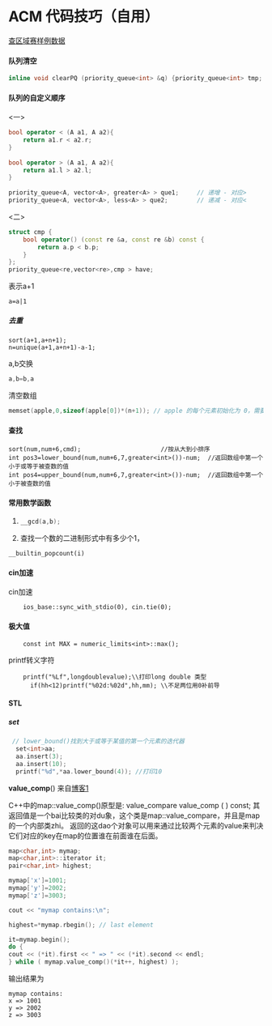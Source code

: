 # ACM 代码技巧（自用）



[查区域赛样例数据](https://blog.csdn.net/iwts_24/article/details/79240987)

#### 队列清空

```c++
inline void clearPQ (priority_queue<int> &q) {priority_queue<int> tmp; swap(tmp, q);}
```

#### 队列的自定义顺序

<一>

```c++
bool operator < (A a1, A a2){
	return a1.r < a2.r;
}
 
bool operator > (A a1, A a2){
	return a1.l > a2.l;
}
 
priority_queue<A, vector<A>, greater<A> > que1;		// 递增 - 对应>
priority_queue<A, vector<A>, less<A> > que2;		// 递减 - 对应<

```

<二>

```c++
struct cmp {
    bool operator() (const re &a, const re &b) const {
        return a.p < b.p;
    }
};
priority_queue<re,vector<re>,cmp > have;
```

表示a+1

```
a=a|1
```

##### 去重

```
sort(a+1,a+n+1);
n=unique(a+1,a+n+1)-a-1;
```

a,b交换

```c++
a,b=b,a
```



清空数组

```c++
memset(apple,0,sizeof(apple[0])*(n+1)); // apple 的每个元素初始化为 0，需要多少清楚多少
```



#### 查找

```
sort(num,num+6,cmd);                      //按从大到小排序
int pos3=lower_bound(num,num+6,7,greater<int>())-num;  //返回数组中第一个小于或等于被查数的值 
int pos4=upper_bound(num,num+6,7,greater<int>())-num;  //返回数组中第一个小于被查数的值 
```



#### 常用数学函数

1. ```c++
   __gcd(a,b);
   ```

   

2. 查找一个数的二进制形式中有多少个1，  

```
__builtin_popcount(i)
```

#### cin加速

cin加速

```
	ios_base::sync_with_stdio(0), cin.tie(0);
```



#### 极大值

```
    const int MAX = numeric_limits<int>::max();

```



printf转义字符

```
    printf("%Lf",longdoublevalue);\\打印long double 类型
      if(hh<12)printf("%02d:%02d",hh,mm); \\不足两位用0补前导

```



#### STL

##### set

```c++
 // lower_bound()找到大于或等于某值的第一个元素的迭代器
  set<int>aa;
  aa.insert(3);
  aa.insert(10);
  printf("%d",*aa.lower_bound(4)); //打印10
```

**value_comp**()    来自[博客1](https://zhidao.baidu.com/question/281009061.html)

C++中的map::value_comp()原型是:
value_compare value_comp ( ) const;
其返回值是一个bai比较类的对du象，这个类是map::value_compare，并且是map的一个内部类zhi。
返回的这dao个对象可以用来通过比较两个元素的value来判决它们对应的key在map的位置谁在前面谁在后面。

```c++
map<char,int> mymap;
map<char,int>::iterator it;
pair<char,int> highest;

mymap['x']=1001;
mymap['y']=2002;
mymap['z']=3003;

cout << "mymap contains:\n";

highest=*mymap.rbegin(); // last element

it=mymap.begin();
do {
cout << (*it).first << " => " << (*it).second << endl;
} while ( mymap.value_comp()(*it++, highest) );


```

输出结果为

```
mymap contains:
x => 1001
y => 2002
z => 3003
```


